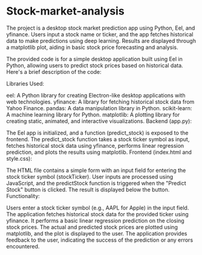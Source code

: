 # Stock-market-analysis
The project is a desktop stock market prediction app using Python, Eel, and yfinance. Users input a stock name or ticker, and the app fetches historical data to make predictions using deep learning. Results are displayed through a matplotlib plot, aiding in basic stock price forecasting and analysis.

The provided code is for a simple desktop application built using Eel in Python, allowing users to predict stock prices based on historical data. Here's a brief description of the code:

Libraries Used:

eel: A Python library for creating Electron-like desktop applications with web technologies.
yfinance: A library for fetching historical stock data from Yahoo Finance.
pandas: A data manipulation library in Python.
scikit-learn: A machine learning library for Python.
matplotlib: A plotting library for creating static, animated, and interactive visualizations.
Backend (app.py):

The Eel app is initialized, and a function (predict_stock) is exposed to the frontend.
The predict_stock function takes a stock ticker symbol as input, fetches historical stock data using yfinance, performs linear regression prediction, and plots the results using matplotlib.
Frontend (index.html and style.css):

The HTML file contains a simple form with an input field for entering the stock ticker symbol (stockTicker).
User inputs are processed using JavaScript, and the predictStock function is triggered when the "Predict Stock" button is clicked.
The result is displayed below the button.
Functionality:

Users enter a stock ticker symbol (e.g., AAPL for Apple) in the input field.
The application fetches historical stock data for the provided ticker using yfinance.
It performs a basic linear regression prediction on the closing stock prices.
The actual and predicted stock prices are plotted using matplotlib, and the plot is displayed to the user.
The application provides feedback to the user, indicating the success of the prediction or any errors encountered.
